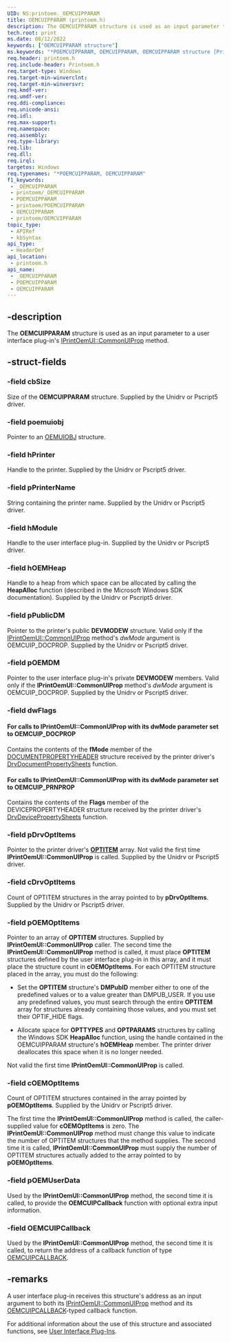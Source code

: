 ```yaml
---
UID: NS:printoem._OEMCUIPPARAM
title: OEMCUIPPARAM (printoem.h)
description: The OEMCUIPPARAM structure is used as an input parameter to a user interface plug-in's IPrintOemUI::CommonUIProp method.
tech.root: print
ms.date: 08/12/2022
keywords: ["OEMCUIPPARAM structure"]
ms.keywords: "*POEMCUIPPARAM, OEMCUIPPARAM, OEMCUIPPARAM structure [Print Devices], _OEMCUIPPARAM, print.oemcuipparam, print_unidrv-pscript_ui_6ea92d10-0152-4bb2-a79b-0f6c29507e8c.xml, printoem/OEMCUIPPARAM"
req.header: printoem.h
req.include-header: Printoem.h
req.target-type: Windows
req.target-min-winverclnt: 
req.target-min-winversvr: 
req.kmdf-ver: 
req.umdf-ver: 
req.ddi-compliance: 
req.unicode-ansi: 
req.idl: 
req.max-support: 
req.namespace: 
req.assembly: 
req.type-library: 
req.lib: 
req.dll: 
req.irql: 
targetos: Windows
req.typenames: "*POEMCUIPPARAM, OEMCUIPPARAM"
f1_keywords:
 - _OEMCUIPPARAM
 - printoem/_OEMCUIPPARAM
 - POEMCUIPPARAM
 - printoem/POEMCUIPPARAM
 - OEMCUIPPARAM
 - printoem/OEMCUIPPARAM
topic_type:
 - APIRef
 - kbSyntax
api_type:
 - HeaderDef
api_location:
 - printoem.h
api_name:
 - _OEMCUIPPARAM
 - POEMCUIPPARAM
 - OEMCUIPPARAM
---
```


## -description

The **OEMCUIPPARAM** structure is used as an input parameter to a user interface plug-in's [IPrintOemUI::CommonUIProp](/windows-hardware/drivers/ddi/prcomoem/nf-prcomoem-iprintoemui-commonuiprop) method.

## -struct-fields

### -field cbSize

Size of the **OEMCUIPPARAM** structure. Supplied by the Unidrv or Pscript5 driver.

### -field poemuiobj

Pointer to an [OEMUIOBJ](/windows-hardware/drivers/ddi/printoem/ns-printoem-_oemuiobj) structure.

### -field hPrinter

Handle to the printer. Supplied by the Unidrv or Pscript5 driver.

### -field pPrinterName

String containing the printer name. Supplied by the Unidrv or Pscript5 driver.

### -field hModule

Handle to the user interface plug-in. Supplied by the Unidrv or Pscript5 driver.

### -field hOEMHeap

Handle to a heap from which space can be allocated by calling the **HeapAlloc** function (described in the Microsoft Windows SDK documentation). Supplied by the Unidrv or Pscript5 driver.

### -field pPublicDM

Pointer to the printer's public **DEVMODEW** structure. Valid only if the [IPrintOemUI::CommonUIProp](/windows-hardware/drivers/ddi/prcomoem/nf-prcomoem-iprintoemui-commonuiprop) method's *dwMode* argument is OEMCUIP_DOCPROP. Supplied by the Unidrv or Pscript5 driver.

### -field pOEMDM

Pointer to the user interface plug-in's private **DEVMODEW** members. Valid only if the **IPrintOemUI::CommonUIProp** method's *dwMode* argument is OEMCUIP_DOCPROP. Supplied by the Unidrv or Pscript5 driver.

### -field dwFlags

#### For calls to IPrintOemUI::CommonUIProp with its dwMode parameter set to OEMCUIP_DOCPROP

Contains the contents of the **fMode** member of the [DOCUMENTPROPERTYHEADER](/windows-hardware/drivers/ddi/winddiui/ns-winddiui-_documentpropertyheader) structure received by the printer driver's [DrvDocumentPropertySheets](/windows-hardware/drivers/ddi/winddiui/nf-winddiui-drvdocumentpropertysheets) function.

#### For calls to IPrintOemUI::CommonUIProp with its dwMode parameter set to OEMCUIP_PRNPROP

Contains the contents of the **Flags** member of the DEVICEPROPERTYHEADER structure received by the printer driver's [DrvDevicePropertySheets](/windows-hardware/drivers/ddi/winddiui/nf-winddiui-drvdevicepropertysheets) function.

### -field pDrvOptItems

Pointer to the printer driver's [**OPTITEM**](/windows-hardware/drivers/ddi/compstui/ns-compstui-_optitem) array. Not valid the first time **IPrintOemUI::CommonUIProp** is called. Supplied by the Unidrv or Pscript5 driver.

### -field cDrvOptItems

Count of OPTITEM structures in the array pointed to by **pDrvOptItems**. Supplied by the Unidrv or Pscript5 driver.

### -field pOEMOptItems

Pointer to an array of **OPTITEM** structures. Supplied by **IPrintOemUI::CommonUIProp** caller. The second time the **IPrintOemUI::CommonUIProp** method is called, it must place **OPTITEM** structures defined by the user interface plug-in in this array, and it must place the structure count in **cOEMOptItems**. For each OPTITEM structure placed in the array, you must do the following:

- Set the **OPTITEM** structure's **DMPubID** member either to one of the predefined values or to a value greater than DMPUB_USER. If you use any predefined values, you must search through the entire **OPTITEM** array for structures already containing those values, and you must set their OPTIF_HIDE flags.

- Allocate space for **OPTTYPES** and **OPTPARAMS** structures by calling the Windows SDK **HeapAlloc** function, using the handle contained in the OEMCUIPPARAM structure's **hOEMHeap** member. The printer driver deallocates this space when it is no longer needed.

Not valid the first time **IPrintOemUI::CommonUIProp** is called.

### -field cOEMOptItems

Count of OPTITEM structures contained in the array pointed by **pOEMOptItems**. Supplied by the Unidrv or Pscript5 driver.

The first time the **IPrintOemUI::CommonUIProp** method is called, the caller-supplied value for **cOEMOptItems** is zero. The **IPrintOemUI::CommonUIProp** method must change this value to indicate the number of OPTITEM structures that the method supplies. The second time it is called, **IPrintOemUI::CommonUIProp** must supply the number of OPTITEM structures actually added to the array pointed to by **pOEMOptItems**.

### -field pOEMUserData

Used by the **IPrintOemUI::CommonUIProp** method, the second time it is called, to provide the **OEMCUIPCallback** function with optional extra input information.

### -field OEMCUIPCallback

Used by the **IPrintOemUI::CommonUIProp** method, the second time it is called, to return the address of a callback function of type [OEMCUIPCALLBACK](/windows-hardware/drivers/ddi/printoem/nc-printoem-oemcuipcallback).

## -remarks

A user interface plug-in receives this structure's address as an input argument to both its [IPrintOemUI::CommonUIProp](/windows-hardware/drivers/ddi/prcomoem/nf-prcomoem-iprintoemui-commonuiprop) method and its [OEMCUIPCALLBACK](/windows-hardware/drivers/ddi/printoem/nc-printoem-oemcuipcallback)-typed callback function.

For additional information about the use of this structure and associated functions, see [User Interface Plug-Ins](/windows-hardware/drivers/print/user-interface-plug-ins).
